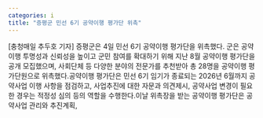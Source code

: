 ```yaml
---
categories: i
title: "증평군 민선 6기 공약이행 평가단 위촉"
---
```

[충청매일 추두호 기자] 증평군은 4일 민선 6기 공약이행 평가단을 위촉했다. 군은 공약이행 투명성과 신뢰성을 높이고 군민 참여를 확대하기 위해 지난 8월 공약이행 평가단을 공개 모집했으며, 사회단체 등 다양한 분야의 전문가를 추천받아 총 28명을 공약이행 평가단원으로 위촉했다.공약이행 평가단은 민선 6기 임기가 종료되는 2026년 6월까지 공약사업 이행 사항을 점검하고, 사업추진에 대한 자문과 의견제시, 공약사업 변경이 필요한 경우는 적정성 심의 등의 역할을 수행한다.이날 위촉장을 받는 공약이행 평가단은 공약사업 관리와 추진계획,